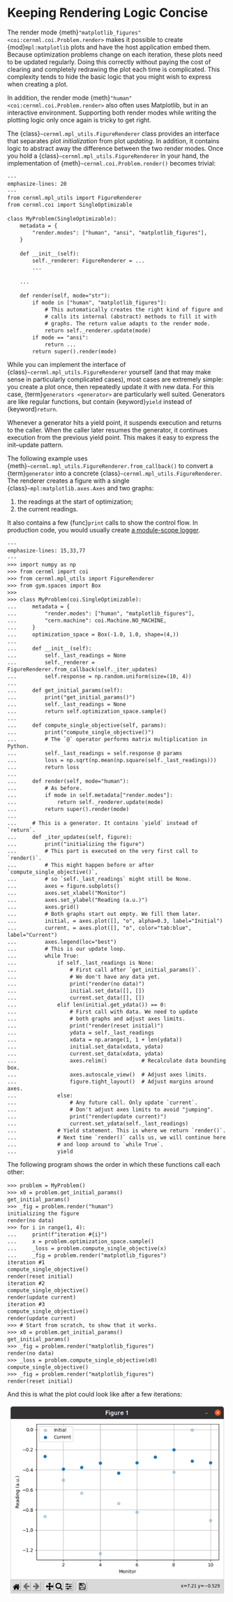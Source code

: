 # Keeping Rendering Logic Concise

The render mode {meth}`"matplotlib_figures" <coi:cernml.coi.Problem.render>`
makes it possible to create {mod}`mpl:matplotlib` plots and have the host
application embed them. Because optimization problems change on each iteration,
these plots need to be updated regularly. Doing this correctly without paying
the cost of clearing and completely redrawing the plot each time is
complicated. This complexity tends to hide the basic logic that you might wish
to express when creating a plot.

In addition, the render mode {meth}`"human" <coi:cernml.coi.Problem.render>`
also often uses Matplotlib, but in an interactive environment. Supporting both
render modes while writing the plotting logic only once again is tricky to get
right.

The {class}`~cernml.mpl_utils.FigureRenderer` class provides an interface that
separates plot *initialization* from plot *updating*. In addition, it contains
logic to abstract away the difference between the two render modes. Once you
hold a {class}`~cernml.mpl_utils.FigureRenderer` in your hand, the
implementation of {meth}`~cernml.coi.Problem.render()` becomes trivial:

```{code-block} python
---
emphasize-lines: 20
---
from cernml.mpl_utils import FigureRenderer
from cernml.coi import SingleOptimizable

class MyProblem(SingleOptimizable):
    metadata = {
        "render.modes": ["human", "ansi", "matplotlib_figures"],
    }

    def __init__(self):
        self._renderer: FigureRenderer = ...
        ...

    ...

    def render(self, mode="str"):
        if mode in ["human", "matplotlib_figures"]:
            # This automatically creates the right kind of figure and
            # calls its internal (abstract) methods to fill it with
            # graphs. The return value adapts to the render mode.
            return self._renderer.update(mode)
        if mode == "ansi":
            return ...
        return super().render(mode)
```

While you can implement the interface of
{class}`~cernml.mpl_utils.FigureRenderer` yourself (and that may make sense in
particularly complicated cases), most cases are extremely simple: you create a
plot once, then repeatedly update it with new data. For this case,
{term}`generators <generator>` are particularly well suited. Generators are
like regular functions, but contain {keyword}`yield` instead of
{keyword}`return`.

Whenever a generator hits a yield point, it suspends execution and returns to
the caller. When the caller later resumes the generator, it continues execution
from the previous yield point. This makes it easy to express the init–update
pattern.

The following example uses
{meth}`~cernml.mpl_utils.FigureRenderer.from_callback()` to convert a
{term}`generator` into a concrete {class}`~cernml.mpl_utils.FigureRenderer`.
The renderer creates a figure with a single {class}`~mpl:matplotlib.axes.Axes`
and two graphs:

1. the readings at the start of optimization;
2. the current readings.

It also contains a few {func}`print` calls to show the control flow. In
production code, you would usually create [a module-scope
logger](https://wikis.cern.ch/display/ACCPY/Logging#Logging-Configuringaloggerinlibrarycode).

```{code-block} python
---
emphasize-lines: 15,33,77
---
>>> import numpy as np
>>> from cernml import coi
>>> from cernml.mpl_utils import FigureRenderer
>>> from gym.spaces import Box
>>>
>>> class MyProblem(coi.SingleOptimizable):
...     metadata = {
...         "render.modes": ["human", "matplotlib_figures"],
...         "cern.machine": coi.Machine.NO_MACHINE,
...     }
...     optimization_space = Box(-1.0, 1.0, shape=(4,))
...
...     def __init__(self):
...         self._last_readings = None
...         self._renderer = FigureRenderer.from_callback(self._iter_updates)
...         self.response = np.random.uniform(size=(10, 4))
...
...     def get_initial_params(self):
...         print("get_initial_params()")
...         self._last_readings = None
...         return self.optimization_space.sample()
...
...     def compute_single_objective(self, params):
...         print("compute_single_objective()")
...         # The `@` operator performs matrix multiplication in Python.
...         self._last_readings = self.response @ params
...         loss = np.sqrt(np.mean(np.square(self._last_readings)))
...         return loss
...
...     def render(self, mode="human"):
...         # As before.
...         if mode in self.metadata["render.modes"]:
...             return self._renderer.update(mode)
...         return super().render(mode)
...
...     # This is a generator. It contains `yield` instead of `return`.
...     def _iter_updates(self, figure):
...         print("initializing the figure")
...         # This part is executed on the very first call to `render()`.
...         # This might happen before or after `compute_single_objective()`,
...         # so `self._last_readings` might still be None.
...         axes = figure.subplots()
...         axes.set_xlabel("Monitor")
...         axes.set_ylabel("Reading (a.u.)")
...         axes.grid()
...         # Both graphs start out empty. We fill them later.
...         initial, = axes.plot([], "o", alpha=0.3, label="Initial")
...         current, = axes.plot([], "o", color="tab:blue", label="Current")
...         axes.legend(loc="best")
...         # This is our update loop.
...         while True:
...             if self._last_readings is None:
...                 # First call after `get_initial_params()`.
...                 # We don't have any data yet.
...                 print("render(no data)")
...                 initial.set_data([], [])
...                 current.set_data([], [])
...             elif len(initial.get_ydata()) == 0:
...                 # First call with data. We need to update
...                 # both graphs and adjust axes limits.
...                 print("render(reset initial)")
...                 ydata = self._last_readings
...                 xdata = np.arange(1, 1 + len(ydata))
...                 initial.set_data(xdata, ydata)
...                 current.set_data(xdata, ydata)
...                 axes.relim()           # Recalculate data bounding box.
...                 axes.autoscale_view()  # Adjust axes limits.
...                 figure.tight_layout()  # Adjust margins around axes.
...             else:
...                 # Any future call. Only update `current`.
...                 # Don't adjust axes limits to avoid "jumping".
...                 print("render(update current)")
...                 current.set_ydata(self._last_readings)
...             # Yield statement. This is where we return `render()`.
...             # Next time `render()` calls us, we will continue here
...             # and loop around to `while True`.
...             yield

```

The following program shows the order in which these functions call each other:

```{code-block} python
>>> problem = MyProblem()
>>> x0 = problem.get_initial_params()
get_initial_params()
>>> _fig = problem.render("human")
initializing the figure
render(no data)
>>> for i in range(1, 4):
...     print(f"iteration #{i}")
...     x = problem.optimization_space.sample()
...     _loss = problem.compute_single_objective(x)
...     _fig = problem.render("matplotlib_figures")
iteration #1
compute_single_objective()
render(reset initial)
iteration #2
compute_single_objective()
render(update current)
iteration #3
compute_single_objective()
render(update current)
>>> # Start from scratch, to show that it works.
>>> x0 = problem.get_initial_params()
get_initial_params()
>>> _fig = problem.render("matplotlib_figures")
render(no data)
>>> _loss = problem.compute_single_objective(x0)
compute_single_objective()
>>> _fig = problem.render("matplotlib_figures")
render(reset initial)

```

And this is what the plot could look like after a few iterations:

![Example plot after a two iterations](renderer.png)
